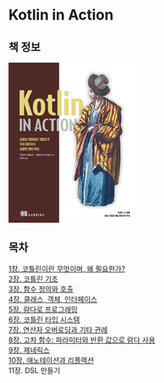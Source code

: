# Kotlin in Action


## 책 정보
<img src="./assets/book_cover.jpeg"  width="50%"/>  


## 목차
[1장. 코틀린이란 무엇이며, 왜 필요한가?](summary/chapter1.md)  
[2장. 코틀린 기초](summary/chapter2.md)    
[3장. 함수 정의와 호출](summary/chapter3.md)      
[4장. 클래스, 객체, 인터페이스](summary/chapter4.md)    
[5장. 람다로 프로그래밍](summary/chapter5.md)    
[6장. 코틀린 타입 시스템](summary/chapter6.md)    
[7장. 연산자 오버로딩과 기타 관례](summary/chapter7.md)     
[8장. 고차 함수: 파라미터와 반환 값으로 람다 사용](summary/chapter8.md)  
[9장. 제네릭스](summary/chapter9.md)   
[10장. 애노테이션과 리플렉션](summary/chapter10.md)     
11장. DSL 만들기  